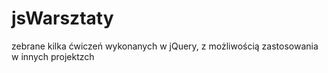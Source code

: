 # jsWarsztaty
zebrane kilka ćwiczeń wykonanych w jQuery, z możliwością zastosowania w innych projektzch

